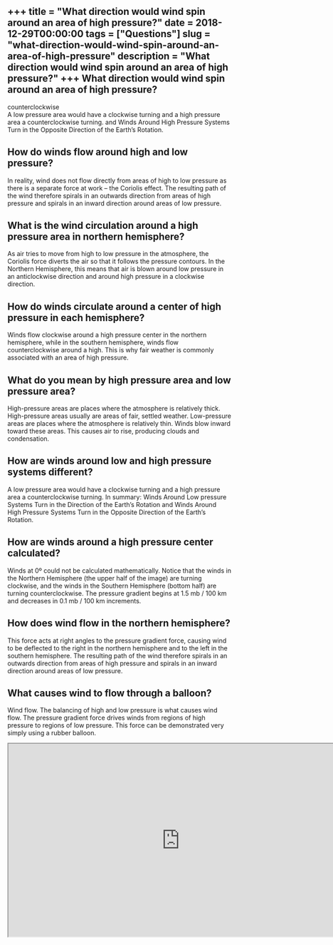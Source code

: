+++
title = "What direction would wind spin around an area of high pressure?"
date = 2018-12-29T00:00:00
tags = ["Questions"]
slug = "what-direction-would-wind-spin-around-an-area-of-high-pressure"
description = "What direction would wind spin around an area of high pressure?"
+++
What direction would wind spin around an area of high pressure?
---------------------------------------------------------------

counterclockwise  
A low pressure area would have a clockwise turning and a high pressure area a counterclockwise turning. and Winds Around High Pressure Systems Turn in the Opposite Direction of the Earth’s Rotation.

How do winds flow around high and low pressure?
-----------------------------------------------

In reality, wind does not flow directly from areas of high to low pressure as there is a separate force at work – the Coriolis effect. The resulting path of the wind therefore spirals in an outwards direction from areas of high pressure and spirals in an inward direction around areas of low pressure.

What is the wind circulation around a high pressure area in northern hemisphere?
--------------------------------------------------------------------------------

As air tries to move from high to low pressure in the atmosphere, the Coriolis force diverts the air so that it follows the pressure contours. In the Northern Hemisphere, this means that air is blown around low pressure in an anticlockwise direction and around high pressure in a clockwise direction.

How do winds circulate around a center of high pressure in each hemisphere?
---------------------------------------------------------------------------

Winds flow clockwise around a high pressure center in the northern hemisphere, while in the southern hemisphere, winds flow counterclockwise around a high. This is why fair weather is commonly associated with an area of high pressure.

What do you mean by high pressure area and low pressure area?
-------------------------------------------------------------

High-pressure areas are places where the atmosphere is relatively thick. High-pressure areas usually are areas of fair, settled weather. Low-pressure areas are places where the atmosphere is relatively thin. Winds blow inward toward these areas. This causes air to rise, producing clouds and condensation.

How are winds around low and high pressure systems different?
-------------------------------------------------------------

A low pressure area would have a clockwise turning and a high pressure area a counterclockwise turning. In summary: Winds Around Low pressure Systems Turn in the Direction of the Earth’s Rotation and Winds Around High Pressure Systems Turn in the Opposite Direction of the Earth’s Rotation.

How are winds around a high pressure center calculated?
-------------------------------------------------------

Winds at 0º could not be calculated mathematically. Notice that the winds in the Northern Hemisphere (the upper half of the image) are turning clockwise, and the winds in the Southern Hemisphere (bottom half) are turning counterclockwise. The pressure gradient begins at 1.5 mb / 100 km and decreases in 0.1 mb / 100 km increments.

How does wind flow in the northern hemisphere?
----------------------------------------------

This force acts at right angles to the pressure gradient force, causing wind to be deflected to the right in the northern hemisphere and to the left in the southern hemisphere. The resulting path of the wind therefore spirals in an outwards direction from areas of high pressure and spirals in an inward direction around areas of low pressure.

What causes wind to flow through a balloon?
-------------------------------------------

Wind flow. The balancing of high and low pressure is what causes wind flow. The pressure gradient force drives winds from regions of high pressure to regions of low pressure. This force can be demonstrated very simply using a rubber balloon.

<iframe allow="accelerometer; autoplay; clipboard-write; encrypted-media; gyroscope; picture-in-picture" allowfullscreen="" class="__youtube_prefs__  epyt-is-override  no-lazyload" data-no-lazy="1" data-origheight="433" data-origwidth="770" data-skipgform_ajax_framebjll="" height="433" id="_ytid_46680" loading="lazy" src="https://www.youtube.com/embed/2UYi-MIlRe8?enablejsapi=1&autoplay=0&cc_load_policy=0&cc_lang_pref=&iv_load_policy=1&loop=0&modestbranding=0&rel=1&fs=1&playsinline=0&autohide=2&theme=dark&color=red&controls=1&" title="YouTube player" width="770"></iframe>